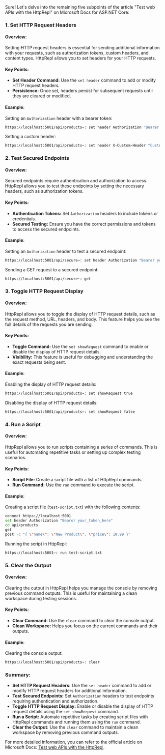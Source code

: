 Sure! Let's delve into the remaining five subpoints of the article "Test web APIs with the HttpRepl" on Microsoft Docs for ASP.NET Core:

### 1. Set HTTP Request Headers

#### Overview:
Setting HTTP request headers is essential for sending additional information with your requests, such as authorization tokens, custom headers, and content types. HttpRepl allows you to set headers for your HTTP requests.

#### Key Points:
- **Set Header Command:** Use the `set header` command to add or modify HTTP request headers.
- **Persistence:** Once set, headers persist for subsequent requests until they are cleared or modified.

#### Example:
Setting an `Authorization` header with a bearer token:
```bash
https://localhost:5001/api/products~: set header Authorization "Bearer your_token_here"
```

Setting a custom header:
```bash
https://localhost:5001/api/products~: set header X-Custom-Header "CustomValue"
```

### 2. Test Secured Endpoints

#### Overview:
Secured endpoints require authentication and authorization to access. HttpRepl allows you to test these endpoints by setting the necessary headers, such as authorization tokens.

#### Key Points:
- **Authentication Tokens:** Set `Authorization` headers to include tokens or credentials.
- **Secured Testing:** Ensure you have the correct permissions and tokens to access the secured endpoints.

#### Example:
Setting an `Authorization` header to test a secured endpoint:
```bash
https://localhost:5001/api/secure~: set header Authorization "Bearer your_token_here"
```

Sending a GET request to a secured endpoint:
```bash
https://localhost:5001/api/secure~: get
```

### 3. Toggle HTTP Request Display

#### Overview:
HttpRepl allows you to toggle the display of HTTP request details, such as the request method, URL, headers, and body. This feature helps you see the full details of the requests you are sending.

#### Key Points:
- **Toggle Command:** Use the `set showRequest` command to enable or disable the display of HTTP request details.
- **Visibility:** This feature is useful for debugging and understanding the exact requests being sent.

#### Example:
Enabling the display of HTTP request details:
```bash
https://localhost:5001/api/products~: set showRequest true
```

Disabling the display of HTTP request details:
```bash
https://localhost:5001/api/products~: set showRequest false
```

### 4. Run a Script

#### Overview:
HttpRepl allows you to run scripts containing a series of commands. This is useful for automating repetitive tasks or setting up complex testing scenarios.

#### Key Points:
- **Script File:** Create a script file with a list of HttpRepl commands.
- **Run Command:** Use the `run` command to execute the script.

#### Example:
Creating a script file (`test-script.txt`) with the following contents:
```bash name=test-script.txt
connect https://localhost:5001
set header Authorization "Bearer your_token_here"
cd api/products
get
post -c "{ \"name\": \"New Product\", \"price\": 10.99 }"
```

Running the script in HttpRepl:
```bash
https://localhost:5001~: run test-script.txt
```

### 5. Clear the Output

#### Overview:
Clearing the output in HttpRepl helps you manage the console by removing previous command outputs. This is useful for maintaining a clean workspace during testing sessions.

#### Key Points:
- **Clear Command:** Use the `clear` command to clear the console output.
- **Clean Workspace:** Helps you focus on the current commands and their outputs.

#### Example:
Clearing the console output:
```bash
https://localhost:5001/api/products~: clear
```

### Summary:

- **Set HTTP Request Headers:** Use the `set header` command to add or modify HTTP request headers for additional information.
- **Test Secured Endpoints:** Set `Authorization` headers to test endpoints requiring authentication and authorization.
- **Toggle HTTP Request Display:** Enable or disable the display of HTTP request details using the `set showRequest` command.
- **Run a Script:** Automate repetitive tasks by creating script files with HttpRepl commands and running them using the `run` command.
- **Clear the Output:** Use the `clear` command to maintain a clean workspace by removing previous command outputs.

For more detailed information, you can refer to the official article on Microsoft Docs: [Test web APIs with the HttpRepl](https://docs.microsoft.com/en-us/aspnet/core/web-api/http-repl).